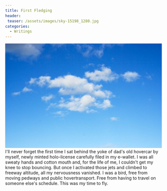```yaml
---
title: First Fledging
header:
 teaser: /assets/images/sky-15198_1280.jpg
categories:
  - Writings
---
```

<img src="/assets/images/sky-15198_1280.jpg">I'll never forget the first time I sat behind the yoke of dad's old hovercar by myself, newly minted holo-license carefully filed in my e-wallet. I was all sweaty hands and cotton mouth and, for the life of me, I couldn't get my knee to stop bouncing. But once I activated those jets and climbed to freeway altitude, all my nervousness vanished. I was a bird, free from moving pedways and public hovertransport. Free from having to travel on someone else's schedule. This was my time to fly.